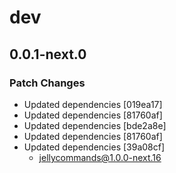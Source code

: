 # dev

## 0.0.1-next.0
### Patch Changes

- Updated dependencies [019ea17]
- Updated dependencies [81760af]
- Updated dependencies [bde2a8e]
- Updated dependencies [81760af]
- Updated dependencies [39a08cf]
  - jellycommands@1.0.0-next.16
